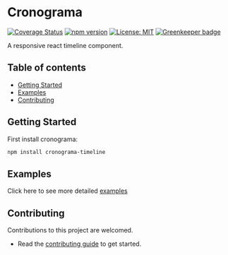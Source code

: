# Cronograma

[![Coverage Status](https://coveralls.io/repos/github/alexolivas/cronograma/badge.svg?branch=master)](https://coveralls.io/github/alexolivas/cronograma?branch=master)
[![npm version](https://badge.fury.io/js/cronograma-timeline.svg)](https://badge.fury.io/js/cronograma-timeline)
[![License: MIT](https://img.shields.io/badge/License-MIT-green.svg)](https://jeremy.mit-license.org)
[![Greenkeeper badge](https://badges.greenkeeper.io/alexolivas/timeline-component.svg)](https://greenkeeper.io/)

A responsive react timeline component.

## Table of contents

- [Getting Started](#getting-started)
- [Examples](#examples)
- [Contributing](#contributing)

## Getting Started

First install cronograma:

```sh
npm install cronograma-timeline
```

## Examples

Click here to see more detailed [examples](https://alexolivas.github.io/cronograma)

## Contributing

Contributions to this project are welcomed.

- Read the [contributing guide](docs/CONTRIBUTING.md) to get started.
